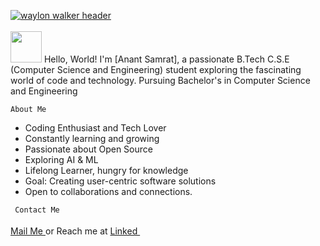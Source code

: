 [![waylon walker header](https://github.com/VARhimank/VARhimank/blob/main/header.gif)](https://www.linkedin.com/in/anant-samrat-bb3b9b247)
<br><br>
<img src="https://blog.joypixels.com/content/images/2019/06/waving_hand_sign_1024.gif" style="height:50px; width :50px"> Hello, World! I'm [Anant Samrat], a passionate B.Tech C.S.E (Computer Science and Engineering) student exploring the fascinating world of code and technology. 
Pursuing Bachelor's in Computer Science and Engineering

```About Me```
- Coding Enthusiast and Tech Lover
- Constantly learning and growing
- Passionate about Open Source
- Exploring AI & ML
- Lifelong Learner, hungry for knowledge
- Goal: Creating user-centric software solutions
- Open to collaborations and connections.

``` Contact Me```
<br><br>
<a href="malito:anantsamrat8@gmail.com"> Mail Me </a>  or Reach me at <a href="https://www.linkedin.com/in/anant-samrat-bb3b9b247">Linked <img src="https://imgs.search.brave.com/Q1gBYtkvkaPWxBytdprb6QIzSl3-zcuWA8wviyxISh4/rs:fit:500:0:0/g:ce/aHR0cDovL2NsaXBh/cnQtbGlicmFyeS5j/b20vaW1hZ2VfZ2Fs/bGVyeTIvTGlua2Vk/aW4tUE5HLUhELnBu/Zw" style="height:15px; width:15px"></a>



<br>

